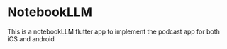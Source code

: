 # NotebookLLM
This is a notebookLLM flutter app to implement the podcast app for both iOS and android
